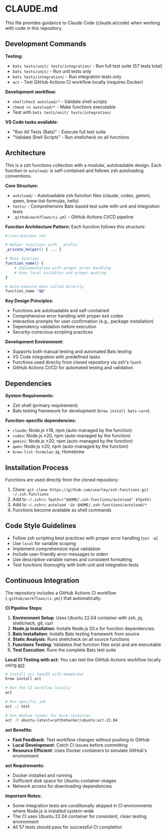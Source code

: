 # CLAUDE.md

This file provides guidance to Claude Code (claude.ai/code) when working with code in this repository.

## Development Commands

**Testing:**
- `bats tests/unit/ tests/integration/` - Run full test suite (57 tests total)
- `bats tests/unit/` - Run unit tests only
- `bats tests/integration/` - Run integration tests only
- `act` - Test GitHub Actions CI workflow locally (requires Docker)

**Development workflow:**
- `shellcheck autoload/*` - Validate shell scripts
- `chmod +x autoload/*` - Make functions executable
- Test with `bats tests/unit/ tests/integration/`

**VS Code tasks available:**
- "Run All Tests (Bats)" - Execute full test suite
- "Validate Shell Scripts" - Run shellcheck on all functions

## Architecture

This is a zsh functions collection with a modular, autoloadable design. Each function in `autoload/` is self-contained and follows zsh autoloading conventions.

**Core Structure:**
- `autoload/` - Autoloadable zsh function files (claude, codex, gemini, qwen, brew-list-formulas, hello)
- `tests/` - Comprehensive Bats-based test suite with unit and integration tests
- `.github/workflows/ci.yml` - GitHub Actions CI/CD pipeline

**Function Architecture Pattern:**
Each function follows this structure:
```bash
#!/usr/bin/env zsh

# Helper functions with _ prefix
_private_helper() { ... }

# Main function
function_name() {
    # Implementation with proper error handling
    # Uses local variables and proper quoting
}

# Auto-execute when called directly
function_name "$@"
```

**Key Design Principles:**
- Functions are autoloadable and self-contained
- Comprehensive error handling with proper exit codes
- Interactive prompts for user confirmation (e.g., package installation)
- Dependency validation before execution
- Security-conscious scripting practices

**Development Environment:**
- Supports both manual testing and automated Bats testing
- VS Code integration with predefined tasks
- Functions used directly from cloned repository via zsh's `fpath`
- GitHub Actions CI/CD for automated testing and validation

## Dependencies

**System Requirements:**
- Zsh shell (primary requirement)
- Bats testing framework for development (`brew install bats-core`)

**Function-specific dependencies:**
- `claude`: Node.js ≥18, npm (auto-managed by the function)
- `codex`: Node.js ≥20, npm (auto-managed by the function)
- `gemini`: Node.js ≥20, npm (auto-managed by the function)
- `qwen`: Node.js ≥20, npm (auto-managed by the function)
- `brew-list-formulas`: jq, Homebrew

## Installation Process

Functions are used directly from the cloned repository:
1. Clone: `git clone https://github.com/cearley/zsh-functions.git ~/.zsh-functions`
2. Add to `~/.zshrc`: `fpath=("$HOME/.zsh-functions/autoload" $fpath)`
3. Add to `~/.zshrc`: `autoload -Uz $HOME/.zsh-functions/autoload/*`
4. Functions become available as shell commands

## Code Style Guidelines

- Follow zsh scripting best practices with proper error handling (`set -e`)
- Use `local` for variable scoping
- Implement comprehensive input validation
- Include user-friendly error messages to stderr
- Use descriptive variable names and consistent formatting
- Test functions thoroughly with both unit and integration tests

## Continuous Integration

The repository includes a GitHub Actions CI workflow (`.github/workflows/ci.yml`) that automatically:

**CI Pipeline Steps:**
1. **Environment Setup**: Uses Ubuntu 22.04 container with zsh, jq, shellcheck, git, curl
2. **Node.js Installation**: Installs Node.js 20.x for function dependencies
3. **Bats Installation**: Installs Bats testing framework from source
4. **Static Analysis**: Runs shellcheck on all source functions
5. **Functions Testing**: Validates that function files exist and are executable
6. **Test Execution**: Runs the complete Bats test suite

**Local CI Testing with act:**
You can test the GitHub Actions workflow locally using [act](https://nektosact.com/):

```bash
# Install act (macOS with Homebrew)
brew install act

# Run the CI workflow locally
act

# Run specific job
act -j test

# Use medium runner for more resources
act -P ubuntu-latest=catthehacker/ubuntu:act-22.04
```

**act Benefits:**
- **Fast Feedback**: Test workflow changes without pushing to GitHub
- **Local Development**: Catch CI issues before committing
- **Resource Efficient**: Uses Docker containers to simulate GitHub's environment

**act Requirements:**
- Docker installed and running
- Sufficient disk space for Ubuntu container images
- Network access for downloading dependencies

**Important Notes:**
- Some integration tests are conditionally skipped in CI environments where Node.js is installed system-wide
- The CI uses Ubuntu 22.04 container for consistent, clean testing environment
- All 57 tests should pass for successful CI completion